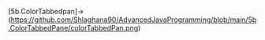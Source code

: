 [5b.ColorTabbedpan]->(https://github.com/Shlaghana90/AdvancedJavaProgramming/blob/main/5b.ColorTabbedPane/colorTabbedPan.png)
